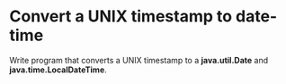 # Convert a UNIX timestamp to date-time
Write program that converts a UNIX timestamp to a **java.util.Date** and **java.time.LocalDateTime**.
